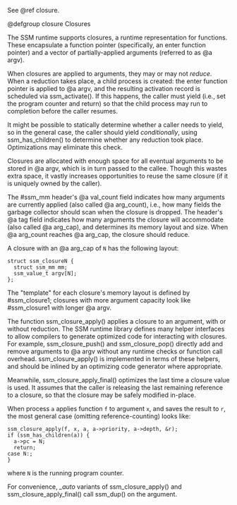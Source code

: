 See @ref closure.

@defgroup closure Closures

The SSM runtime supports closures, a runtime representation for functions.
These encapsulate a function pointer (specifically, an enter function pointer)
and a vector of partially-applied arguments (referred to as @a argv).

When closures are applied to arguments, they may or may not <em>reduce</em>.
When a reduction takes place, a child process is created: the enter function
pointer is applied to @a argv, and the resulting activation record is scheduled
via ssm_activate().
If this happens, the caller must yield (i.e., set the program counter and
return) so that the child process may run to completion before the caller
resumes.

It might be possible to statically determine whether a caller needs to yield,
so in the general case, the caller should yield <em>conditionally</em>, using
ssm_has_children() to determine whether any reduction took place.
Optimizations may eliminate this check.

Closures are allocated with enough space for all eventual arguments to be
stored in @a argv, which is in turn passed to the callee.
Though this wastes extra space, it vastly increases opportunities to reuse the
same closure (if it is uniquely owned by the caller).

The #ssm_mm header's @a val_count field indicates how many arguments are
currently applied (also called @a arg_count), i.e., how many fields the garbage
collector should scan when the closure is dropped.
The header's @a tag field indicates how many arguments the closure will
accommodate (also called @a arg_cap), and determines its memory layout and size.
When @a arg_count reaches @a arg_cap, the closure should reduce.

A closure with an @a arg_cap of `N` has the following layout:

~~~{.c}
struct ssm_closureN {
  struct ssm_mm mm;
  ssm_value_t argv[N];
};
~~~

The "template" for each closure's memory layout is defined by #ssm_closure1;
closures with more argument capacity look like #ssm_closure1 with longer @a
argv.

The function ssm_closure_apply() applies a closure to an argument, with or
without reduction.
The SSM runtime library defines many helper interfaces to allow compilers to
generate optimized code for interacting with closures.
For example, ssm_closure_push() and ssm_closure_pop() directly add and remove
arguments to @a argv without any runtime checks or function call overhead.
ssm_closure_apply() is implemented in terms of these helpers, and should be
inlined by an optimizing code generator where appropriate.

Meanwhile, ssm_closure_apply_final() optimizes the last time a closure value is
used. It assumes that the caller is releasing the last remaining reference to
a closure, so that the closure may be safely modified in-place.

When process <code>a</code> applies function <code>f</code> to argument
<code>x</code>, and saves the result to <code>r</code>, the most general case
(omitting reference-counting) looks like:

~~~{.c}
ssm_closure_apply(f, x, a, a->priority, a->depth, &r);
if (ssm_has_children(a)) {
  a->pc = N;
  return;
case N:;
}
~~~

where <code>N</code> is the running program counter.

For convenience, <em>_auto</em> variants of ssm_closure_apply() and
ssm_closure_apply_final() call ssm_dup() on the argument.
